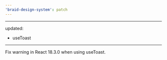 ```yaml
---
'braid-design-system': patch
---
```


---
updated:
  - useToast
---

Fix warning in React 18.3.0 when using useToast.